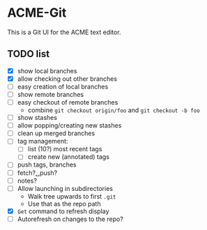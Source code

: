 # ACME-Git

This is a Git UI for the ACME text editor.

## TODO list
- [x] show local branches
- [x] allow checking out other branches
- [ ] easy creation of local branches
- [ ] show remote branches
- [ ] easy checkout of remote branches
	- combine `git checkout origin/foo` and `git checkout -b foo`
- [ ] show stashes
- [ ] allow popping/creating new stashes
- [ ] clean up merged branches
- [ ] tag management:
	- [ ] list (10?) most recent tags
	- [ ] create new (annotated) tags
- [ ] push tags, branches
- [ ] fetch?␣push?
- [ ] notes?
- [ ] Allow launching in subdirectories
	- Walk tree upwards to first `.git`
	- Use that as the repo path
- [x] `Get` command to refresh display
- [ ] Autorefresh on changes to the repo?
